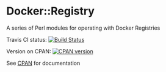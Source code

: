 # Docker::Registry

A series of Perl modules for operating with Docker Registries

Travis CI status: [![Build Status](https://travis-ci.org/pplu/aws-sdk-perl.svg?branch=master)](https://travis-ci.org/pplu/docker-registry)

Version on CPAN: [![CPAN version](https://badge.fury.io/pl/Paws.svg)](https://badge.fury.io/pl/Docker-Registry)

See [CPAN](https://metacpan.org/pod/Docker::Registry) for documentation
